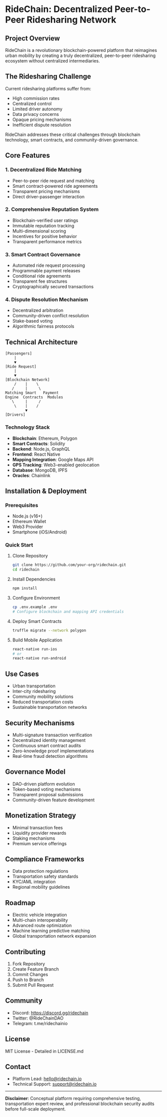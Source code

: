 # RideChain: Decentralized Peer-to-Peer Ridesharing Network

## Project Overview

RideChain is a revolutionary blockchain-powered platform that reimagines urban mobility by creating a truly decentralized, peer-to-peer ridesharing ecosystem without centralized intermediaries.

## The Ridesharing Challenge

Current ridesharing platforms suffer from:
- High commission rates
- Centralized control
- Limited driver autonomy
- Data privacy concerns
- Opaque pricing mechanisms
- Inefficient dispute resolution

RideChain addresses these critical challenges through blockchain technology, smart contracts, and community-driven governance.

## Core Features

### 1. Decentralized Ride Matching
- Peer-to-peer ride request and matching
- Smart contract-powered ride agreements
- Transparent pricing mechanisms
- Direct driver-passenger interaction

### 2. Comprehensive Reputation System
- Blockchain-verified user ratings
- Immutable reputation tracking
- Multi-dimensional scoring
- Incentives for positive behavior
- Transparent performance metrics

### 3. Smart Contract Governance
- Automated ride request processing
- Programmable payment releases
- Conditional ride agreements
- Transparent fee structures
- Cryptographically secured transactions

### 4. Dispute Resolution Mechanism
- Decentralized arbitration
- Community-driven conflict resolution
- Stake-based voting
- Algorithmic fairness protocols

## Technical Architecture

```
[Passengers]
    |
    ▼
[Ride Request]
    |
    ▼
[Blockchain Network]
    /    |    \
   /     |     \
Matching Smart   Payment
Engine  Contracts  Modules
   \     |     /
    \    |    /
         ▼
[Drivers]
```

### Technology Stack
- **Blockchain**: Ethereum, Polygon
- **Smart Contracts**: Solidity
- **Backend**: Node.js, GraphQL
- **Frontend**: React Native
- **Mapping Integration**: Google Maps API
- **GPS Tracking**: Web3-enabled geolocation
- **Database**: MongoDB, IPFS
- **Oracles**: Chainlink

## Installation & Deployment

### Prerequisites
- Node.js (v16+)
- Ethereum Wallet
- Web3 Provider
- Smartphone (iOS/Android)

### Quick Start
1. Clone Repository
   ```bash
   git clone https://github.com/your-org/ridechain.git
   cd ridechain
   ```

2. Install Dependencies
   ```bash
   npm install
   ```

3. Configure Environment
   ```bash
   cp .env.example .env
   # Configure blockchain and mapping API credentials
   ```

4. Deploy Smart Contracts
   ```bash
   truffle migrate --network polygon
   ```

5. Build Mobile Application
   ```bash
   react-native run-ios
   # or
   react-native run-android
   ```

## Use Cases

- Urban transportation
- Inter-city ridesharing
- Community mobility solutions
- Reduced transportation costs
- Sustainable transportation networks

## Security Mechanisms

- Multi-signature transaction verification
- Decentralized identity management
- Continuous smart contract audits
- Zero-knowledge proof implementations
- Real-time fraud detection algorithms

## Governance Model

- DAO-driven platform evolution
- Token-based voting mechanisms
- Transparent proposal submissions
- Community-driven feature development

## Monetization Strategy

- Minimal transaction fees
- Liquidity provider rewards
- Staking mechanisms
- Premium service offerings

## Compliance Frameworks

- Data protection regulations
- Transportation safety standards
- KYC/AML integration
- Regional mobility guidelines

## Roadmap

- Electric vehicle integration
- Multi-chain interoperability
- Advanced route optimization
- Machine learning predictive matching
- Global transportation network expansion

## Contributing

1. Fork Repository
2. Create Feature Branch
3. Commit Changes
4. Push to Branch
5. Submit Pull Request

## Community

- Discord: https://discord.gg/ridechain
- Twitter: @RideChainDAO
- Telegram: t.me/ridechainio

## License

MIT License - Detailed in LICENSE.md

## Contact

- Platform Lead: hello@ridechain.io
- Technical Support: support@ridechain.io

---

**Disclaimer**: Conceptual platform requiring comprehensive testing, transportation expert review, and professional blockchain security audits before full-scale deployment.
